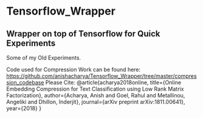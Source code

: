 # Tensorflow_Wrapper
## Wrapper on top of Tensorflow for Quick Experiments
Some of my Old Experiments.

Code used for Compression Work can be found here:
https://github.com/anishacharya/Tensorflow_Wrapper/tree/master/compression_codebase
Please Cite:
@article{acharya2018online, title={Online Embedding Compression for Text Classification using Low Rank Matrix Factorization}, author={Acharya, Anish and Goel, Rahul and Metallinou, Angeliki and Dhillon, Inderjit}, journal={arXiv preprint arXiv:1811.00641}, year={2018} }

